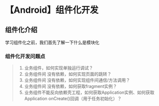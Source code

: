 # 【Android】组件化开发

## 组件化介绍

学习组件化之前，我们首先了解一下什么是模块化



### 组件化开发问题点

> 1. 业务组件，如何实现单独运行调试？
> 2. 业务组件间 没有依赖，如何实现页面的跳转？
> 3. 业务组件间 没有依赖，如何实现组件间通信/方法调用？
> 4. 业务组件间 没有依赖，如何获取fragment实例？
> 5. 业务组件不能反向依赖壳工程，如何获取Application实例、如何获取Application onCreate()回调（用于任务初始化）？

## 

